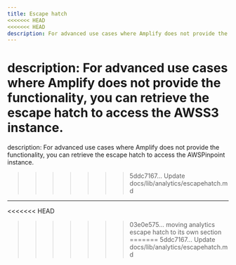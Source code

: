 ```yaml
---
title: Escape hatch
<<<<<<< HEAD
<<<<<<< HEAD
description: For advanced use cases where Amplify does not provide the functionality, you can retrieve the escape hatch to access the AWSPinpoint instance.
---
```


<inline-fragment platform="ios" src="~/lib/analytics/fragments/ios/escapehatch.md"></inline-fragment>
<inline-fragment platform="android" src="~/lib/analytics/fragments/android/escapehatch.md"></inline-fragment>
=======
description: For advanced use cases where Amplify does not provide the functionality, you can retrieve the escape hatch to access the AWSS3 instance.
=======
description: For advanced use cases where Amplify does not provide the functionality, you can retrieve the escape hatch to access the AWSPinpoint instance.
>>>>>>> 5ddc7167... Update docs/lib/analytics/escapehatch.md
---

<inline-fragment platform="ios" src="~/lib/analytics/fragments/ios/escapehatch.md"></inline-fragment>
<inline-fragment platform="android" src="~/lib/analytics/fragments/android/escapehatch.md"></inline-fragment>
<<<<<<< HEAD
>>>>>>> 03e0e575... moving analytics escape hatch to its own section
=======
>>>>>>> 5ddc7167... Update docs/lib/analytics/escapehatch.md
